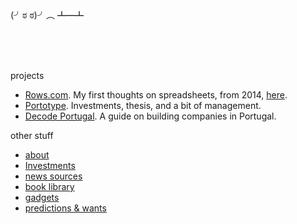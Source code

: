 <br/>
<br/>

(╯ಠ ಠ)╯︵ ┻━┻

<br/>
<br/>
<br/>

projects

- [Rows.com](https://rows.com). My first thoughts on spreadsheets, from 2014, [here](docs/2014-12-21-one-cell-to-rule-them-all.md).
- [Portotype](https://portotype.com). Investments, thesis, and a bit of management.
- [Decode Portugal](https://decodeportugal.com). A guide on building companies in Portugal.

other stuff

- [about](docs/about.md)
- [Investments](https://portotype.com)
- [news sources](docs/intro/news-sources.md)
- [book library](https://rows.com/humberto/lifestyle/book-library-4wps5rXzQ4qqviHLznqTaW/live)
- [gadgets](docs/crush-index.html)
- [predictions & wants](docs/predictions-and-wants.md)
